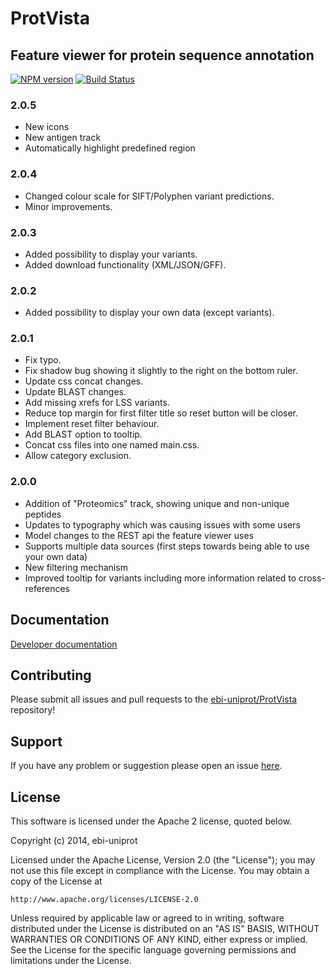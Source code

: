 # ProtVista
## Feature viewer for protein sequence annotation

[![NPM version](http://img.shields.io/npm/v/ProtVista.svg)](https://www.npmjs.org/package/ProtVista)
[![Build Status](https://secure.travis-ci.org/ebi-uniprot/ProtVista.png?branch=master)](http://travis-ci.org/ebi-uniprot/ProtVista)

### 2.0.5
- New icons
- New antigen track
- Automatically highlight predefined region

### 2.0.4
- Changed colour scale for SIFT/Polyphen variant predictions.
- Minor improvements.

### 2.0.3
- Added possibility to display your variants.
- Added download functionality (XML/JSON/GFF).

### 2.0.2
- Added possibility to display your own data (except variants).

### 2.0.1
- Fix typo.
- Fix shadow bug showing it slightly to the right on the bottom ruler.
- Update css concat changes.
- Update BLAST changes.
- Add missing xrefs for LSS variants.
- Reduce top margin for first filter title so reset button will be closer.
- Implement reset filter behaviour.
- Add BLAST option to tooltip.
- Concat css files into one named main.css.
- Allow category exclusion.

### 2.0.0
- Addition of "Proteomics" track, showing unique and non-unique peptides
- Updates to typography which was causing issues with some users
- Model changes to the REST api the feature viewer uses
- Supports multiple data sources (first steps towards being able to use your own data)
- New filtering mechanism
- Improved tooltip for variants including more information related to cross-references

## Documentation
[Developer documentation](http://ebi-uniprot.github.io/ProtVista/developerGuide.html)

## Contributing
Please submit all issues and pull requests to the [ebi-uniprot/ProtVista](http://github.com/ebi-uniprot/ProtVista) repository!

## Support
If you have any problem or suggestion please open an issue [here](https://github.com/ebi-uniprot/ProtVista/issues).

## License
This software is licensed under the Apache 2 license, quoted below.

Copyright (c) 2014, ebi-uniprot

Licensed under the Apache License, Version 2.0 (the "License"); you may not
use this file except in compliance with the License. You may obtain a copy of
the License at

    http://www.apache.org/licenses/LICENSE-2.0

Unless required by applicable law or agreed to in writing, software
distributed under the License is distributed on an "AS IS" BASIS, WITHOUT
WARRANTIES OR CONDITIONS OF ANY KIND, either express or implied. See the
License for the specific language governing permissions and limitations under
the License.
